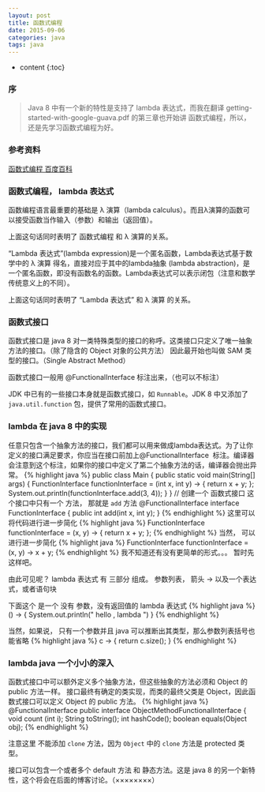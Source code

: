 ```yaml
---
layout: post
title: 函数式编程
date: 2015-09-06
categories: java
tags: java
---
```


* content
{:toc}

### 序
> Java 8 中有一个新的特性是支持了 lambda 表达式，而我在翻译 getting-started-with-google-guava.pdf 的第三章也开始讲
函数式编程，所以，还是先学习函数式编程为好。

### 参考资料
[函数式编程 百度百科](http://baike.baidu.com/view/1711147.htm)



### 函数式编程， lambda 表达式
函数编程语言最重要的基础是 λ 演算（lambda calculus）。而且λ演算的函数可以接受函数当作输入（参数）和输出（返回值）。

上面这句话同时表明了 函数式编程 和 λ 演算的关系。

“Lambda 表达式”(lambda expression)是一个匿名函数，Lambda表达式基于数学中的 λ 演算 得名，直接对应于其中的lambda抽象
(lambda abstraction)，是一个匿名函数，即没有函数名的函数。Lambda表达式可以表示闭包（注意和数学传统意义上的不同）。

上面这句话同时表明了 “Lambda 表达式” 和 λ 演算 的关系。

### 函数式接口
函数式接口是 java 8 对一类特殊类型的接口的称呼。这类接口只定义了唯一抽象方法的接口。（除了隐含的 Object 对象的公共方法）
因此最开始也叫做 SAM 类型的接口。（Single Abstract Method）

函数式接口一般用 @FunctionalInterface 标注出来，（也可以不标注）

JDK 中已有的一些接口本身就是函数式接口，如 `Runnable`。JDK 8 中又添加了 `java.util.function` 包，提供了常用的函数式接口。

### lambda 在 java 8 中的实现
任意只包含一个抽象方法的接口，我们都可以用来做成lambda表达式。为了让你定义的接口满足要求，你应当在接口前加上@FunctionalInterface 
标注。编译器会注意到这个标注，如果你的接口中定义了第二个抽象方法的话，编译器会抛出异常。
{% highlight java %}
public class Main {
    public static void main(String[] args) {
        FunctionInterface functionInterface = (int x, int y) -> {
            return x + y;
        };
        System.out.println(functionInterface.add(3, 4));
    }
}
// 创建一个 函数式接口 这个接口中只有一个 方法， 那就是 `add` 方法 
@FunctionalInterface
interface FunctionInterface {
    public int add(int x, int y);
}
{% endhighlight %}
这里可以将代码进行进一步简化
{% highlight java %}
        FunctionInterface functionInterface = (x, y) -> {
            return x + y;
        };
{% endhighlight %}
当然， 可以进行进一步简化
{% highlight java %}
        FunctionInterface functionInterface = (x, y) -> x + y;
 {% endhighlight %}
我不知道还有没有更简单的形式。。。 暂时先这样吧。 

由此可见呢？
lambda 表达式 有 三部分 组成。 参数列表， 箭头 ->  以及一个表达式，或者语句块

下面这个 是一个 没有 参数，没有返回值的 lambda 表达式
{% highlight java %}
() -> { System.out.println(" hello , lambda ") } 
{% endhighlight %}

当然，如果说， 只有一个参数并且 java 可以推断出其类型，那么参数列表括号也能省略
{% highlight java %}
c -> { return c.size(); }
{% endhighlight %}

### lambda java 一个小小的深入
函数式接口中可以额外定义多个抽象方法，但这些抽象的方法必须和 Object 的 public 方法一样。
接口最终有确定的类实现，而类的最终父类是 Object，因此函数式接口可以定义 Object 的 public 方法。
{% highlight java %}
@FunctionalInterface
public interface ObjectMethodFunctionalInterface {
    void count (int i);
    String toString();
    int hashCode();
    boolean equals(Object obj);
{% endhighlight %}

注意这里 不能添加 `clone` 方法，因为 `Object` 中的 `clone` 方法是 protected 类型。

接口可以包含一个或者多个 default 方法 和 静态方法。这是 java 8 的另一个新特性，这个将会在后面的博客讨论。（××××××××）